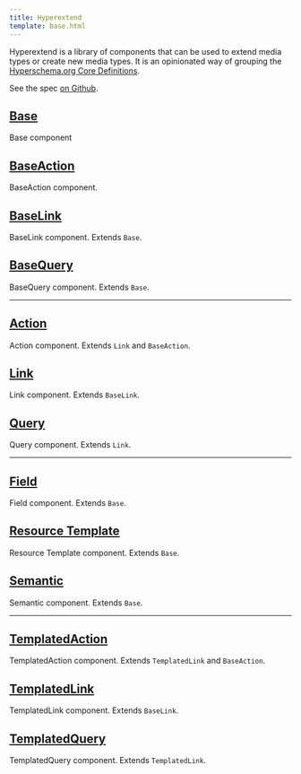 ```yaml
---
title: Hyperextend
template: base.html
---
```


Hyperextend is a library of components that can be used to extend media types or create new media types. It is an opinionated way of grouping the [Hyperschema.org Core Definitions](/core/).

See the spec [on Github](https://github.com/smizell/hyperextend).

## [Base](/extensions/hyperextend/base)

Base component

## [BaseAction](/extensions/hyperextend/baseaction)

BaseAction component.

## [BaseLink](/extensions/hyperextend/baselink)

BaseLink component. Extends `Base`.

## [BaseQuery](/extensions/hyperextend/basequery)

BaseQuery component. Extends `Base`.

---

## [Action](/extensions/hyperextend/action)

Action component. Extends `Link` and `BaseAction`.

## [Link](/extensions/hyperextend/link)

Link component. Extends `BaseLink`.

## [Query](/extensions/hyperextend/query)

Query component. Extends `Link`.

---

## [Field](/extensions/hyperextend/field)

Field component. Extends `Base`.

## [Resource Template](/extensions/hyperextend/resourcetemplate)

Resource Template component. Extends `Base`.

## [Semantic](/extensions/hyperextend/semantic)

Semantic component. Extends `Base`.

---

## [TemplatedAction](/extensions/hyperextend/templatedaction)

TemplatedAction component. Extends `TemplatedLink` and `BaseAction`.

## [TemplatedLink](/extensions/hyperextend/templatedlink)

TemplatedLink component. Extends `BaseLink`.

## [TemplatedQuery](/extensions/hyperextend/templatedquery)

TemplatedQuery component. Extends `TemplatedLink`.